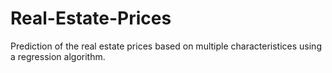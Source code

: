 # Real-Estate-Prices
Prediction of the real estate prices based on multiple characteristices using a regression algorithm.
